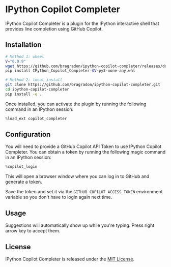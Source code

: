 # IPython Copilot Completer

IPython Copilot Completer is a plugin for the IPython interactive shell that provides line completion using GitHub Copilot.

## Installation

```bash
# Method 1: wheel
V="0.0.9"
wget https://github.com/bragradon/ipython-copilot-completer/releases/download/v$V/IPython_Copilot_Completer-$V-py3-none-any.whl
pip install IPython_Copilot_Completer-$V-py3-none-any.whl

# Method 2: local install
git clone https://github.com/bragradon/ipython-copilot-completer.git
cd ipython-copilot-completer
pip install -e .
```

Once installed, you can activate the plugin by running the following command in an IPython session:

```python
%load_ext copilot_completer
```

## Configuration

You will need to provide a GitHub Copilot API Token to use IPython Copilot Completer.
You can obtain a token by running the following magic command in an IPython session:

```python
%copilot_login
```

This will open a browser window where you can log in to GitHub and generate a token.

Save the token and set it via the `GITHUB_COPILOT_ACCESS_TOKEN` environment variable so you don't have to login again next time.

## Usage

Suggestions will automatically show up while you're typing. Press right arrow key to accept them.

## License

IPython Copilot Completer is released under the [MIT License](LICENSE).
